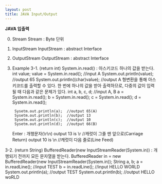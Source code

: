 ```yaml
---
layout: post
title: JAVA Input/Output
---
```

**JAVA 입출력**

0. Stream
Stream : Byte 단위

1. InputStream
InputStream : abstract Interface

2. OutputStream
OutputStream : abstract Interface

3. Example
3-1. (return int) System.in.read() : 아스키코드 하나의 값을 받는다.
		int value;
		value = System.in.read();		//input A
		System.out.println(value);		//output 65
		System.out.println((char)value);	//output A
	형변환을 통해 아스키코드를 출력할 수 있다. 한 번에 하나의 값을 받아 출력하므로, 다중의 값이 입력될 때 다음과 같은 문제가 있다.
		int a, b, c, d;
		//input A, B
		a = System.in.read();
		b = System.in.read();
		c = System.in.read();
		d = System.in.read();

		Sysetm.out.println(a);	//output 65(A)
		Sysetm.out.println(b);	//output 13
		Sysetm.out.println(c);	//output 10
		Sysetm.out.println(d);	//output 66(B)

	Enter : 개행문자(\r\n)
	output 13 is \r			//캐럿이 그줄 맨 앞으로(Carriage Return)
	output 10 is \n			//캐럿이 다음 줄로(Line Feed)

3-2. (return String) BufferedReader(new InputStreamReader(System.in)) : 개행되기 전까지 모든 문자열을 받는다.
	BufferedReader in = new BufferedReader(new InputStreamReader(System.in));
	String a, b;
	a = in.readLine();			//input TEST
	b = in.readLine();			//input HELLO WORLD
	System.out.println(a);		//output TEST
	System.out.println(b);		//output HELLO woRLD




